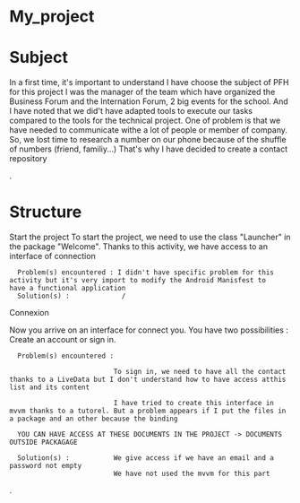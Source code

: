 # My_project

<h1>Subject</h1>

<p>In a first time, it's important to understand I have choose the subject of PFH for this project
I was the manager of the team which have organized the Business Forum and the Internation Forum, 2 big events for the school.
And I have noted that we did't have adapted tools to execute our tasks compared to the tools for the technical project.
One of problem is that we have needed to communicate withe a lot of people or member of company. So, we lost time to research a number on our phone because of the shuffle of numbers (friend, familiy...) That's why I have decided to create a contact repository </p>.

<h1>Structure</h1>

  <p>Start the project
  To start the project, we need to use the class "Launcher" in the package "Welcome". Thanks to this activity, we have access to an interface of connection </p>
  
      Problem(s) encountered : I didn't have specific problem for this activity but it's very import to modify the Android Manisfest to                                    have a functional application
      Solution(s) :             /

  <p>Connexion</p>
  
   Now you arrive on an interface for connect you. You have two possibilities : Create an account or sign in.
   
      Problem(s) encountered : 
      
                              To sign in, we need to have all the contact thanks to a LiveData but I don't understand how to have access atthis list and its content 
                              
                              I have tried to create this interface in mvvm thanks to a tutorel. But a problem appears if I put the files in a package and an other because the binding
                              
      YOU CAN HAVE ACCESS AT THESE DOCUMENTS IN THE PROJECT -> DOCUMENTS OUTSIDE PACKAGAGE
      
      Solution(s) :           We give access if we have an email and a password not empty 
                              We have not used the mvvm for this part
</p>.


